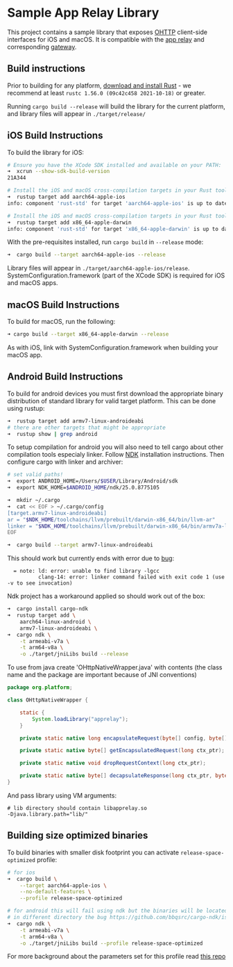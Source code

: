 # Sample App Relay Library

This project contains a sample library that exposes [OHTTP](https://datatracker.ietf.org/doc/html/draft-ietf-ohai-ohttp-02) client-side interfaces for iOS and macOS. It is compatible with the [app relay](XXX) and corresponding [gateway](XXX).

## Build instructions

Prior to building for any platform, [download and install Rust](https://rustup.rs) - we recommend at least `rustc 1.56.0 (09c42c458 2021-10-18)` or greater.

Running `cargo build --release` will build the library for the current platform, and library files will appear in `./target/release/`

## iOS Build Instructions

To build the library for iOS:

```sh
# Ensure you have the XCode SDK installed and available on your PATH:
➜  xcrun --show-sdk-build-version
21A344

# Install the iOS and macOS cross-compilation targets in your Rust toolchain
➜  rustup target add aarch64-apple-ios
info: component 'rust-std' for target 'aarch64-apple-ios' is up to date

# Install the iOS and macOS cross-compilation targets in your Rust toolchain
➜  rustup target add x86_64-apple-darwin
info: component 'rust-std' for target 'x86_64-apple-darwin' is up to date
```

With the pre-requisites installed, run `cargo build` in `--release` mode:

```sh
➜  cargo build --target aarch64-apple-ios --release
```

Library files will appear in `./target/aarch64-apple-ios/release`. SystemConfiguration.framework (part of the XCode SDK) is required for iOS and macOS apps.

## macOS Build Instructions

To build for macOS, run the following:

```sh
➜ cargo build --target x86_64-apple-darwin --release
```

As with iOS, link with SystemConfiguration.framework when building your macOS app.


## Android Build Instructions

To build for android devices you must first download the appropriate binary
distribution of standard library for valid target platform. This can be done using rustup:

```sh
➜  rustup target add armv7-linux-androideabi
# there are other targets that might be appropriate
➜  rustup show | grep android
```

To setup compilation for android you will also need to tell cargo 
about other compilation tools especialy linker.
Follow [NDK](https://developer.android.com/ndk) installation instructions.
Then configure cargo with linker and archiver:

```sh
# set valid paths!
➜  export ANDROID_HOME=/Users/$USER/Library/Android/sdk
➜  export NDK_HOME=$ANDROID_HOME/ndk/25.0.8775105

➜  mkdir ~/.cargo
➜  cat << EOF > ~/.cargo/config
[target.armv7-linux-androideabi]
ar = "$NDK_HOME/toolchains/llvm/prebuilt/darwin-x86_64/bin/llvm-ar"
linker = "$NDK_HOME/toolchains/llvm/prebuilt/darwin-x86_64/bin/armv7a-linux-androideabi24-clang++"
EOF

➜  cargo build --target armv7-linux-androideabi
```

This should work but currently ends with error due to [bug](https://github.com/rust-lang/rust/pull/85806):

```
  = note: ld: error: unable to find library -lgcc
          clang-14: error: linker command failed with exit code 1 (use -v to see invocation)
```

Ndk project has a workaround applied so should work out of the box:

```sh
➜  cargo install cargo-ndk
➜  rustup target add \
    aarch64-linux-android \
    armv7-linux-androideabi \
➜  cargo ndk \
    -t armeabi-v7a \
    -t arm64-v8a \
    -o ./target/jniLibs build --release
```

To use from java create 'OHttpNativeWrapper.java' with contents (the class name and the package are important because of JNI conventions)

```java
package org.platform;

class OHttpNativeWrapper {

    static {
        System.loadLibrary("apprelay");
    }

    private static native long encapsulateRequest(byte[] config, byte[] msg);

    private static native byte[] getEncapsulatedRequest(long ctx_ptr);

    private static native void dropRequestContext(long ctx_ptr);

    private static native byte[] decapsulateResponse(long ctx_ptr, byte[] encapsulated_response);
}
```

And pass library using VM arguments:

```
# lib directory should contain libapprelay.so 
-Djava.library.path="lib/"
```

## Building size optimized binaries

To build binaries with smaller disk footprint you can activate `release-space-optimized` profile:

```sh
# for ios
➜  cargo build \
    --target aarch64-apple-ios \
    --no-default-features \
    --profile release-space-optimized

# for android this will fail using ndk but the binaries will be located 
# in different directory the bug https://github.com/bbqsrc/cargo-ndk/issues/73
➜  cargo ndk \
    -t armeabi-v7a \
    -t arm64-v8a \
    -o ./target/jniLibs build --profile release-space-optimized
```

For more background about the parameters set for this profile read [this repo](https://github.com/johnthagen/min-sized-rust)

